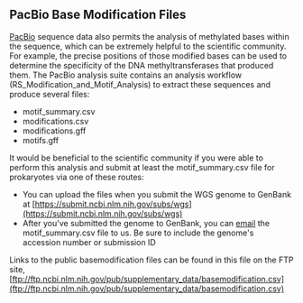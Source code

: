 
## PacBio Base Modification Files

[PacBio](http://www.pacb.com/) sequence data also permits the analysis of methylated bases within the sequence, which can be extremely helpful to the scientific community.  For example, the precise positions of those modified bases can be used to determine the specificity of the DNA methyltransferases that produced them. The PacBio analysis suite contains an analysis workflow (RS_Modification_and_Motif_Analysis) to extract these sequences and produce several files:

*   motif_summary.csv
*   modifications.csv
*   modifications.gff
*   motifs.gff                                                      

It would be beneficial to the scientific community if you were able to perform this analysis and submit at least the motif_summary.csv file for prokaryotes via one of these routes:

*   You can upload the files when you submit the WGS genome to GenBank at [https://submit.ncbi.nlm.nih.gov/subs/wgs](https://submit.ncbi.nlm.nih.gov/subs/wgs)
*   After you've submitted the genome to GenBank, you can [email](mailto:genomes@ncbi.nlm.nih.gov) the motif_summary.csv file to us. Be sure to include the genome's accession number or submission ID

Links to the public basemodification files can be found in this file on the FTP site, [ftp://ftp.ncbi.nlm.nih.gov/pub/supplementary_data/basemodification.csv](ftp://ftp.ncbi.nlm.nih.gov/pub/supplementary_data/basemodification.csv)

</div>

</div>
